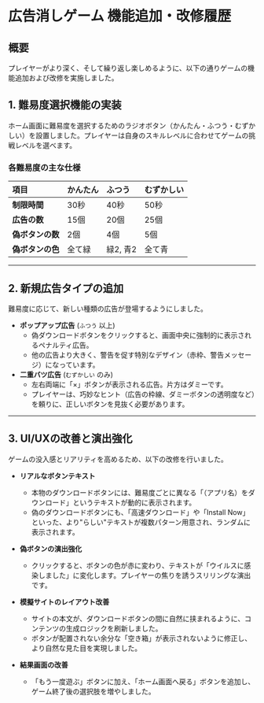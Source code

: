  # 広告消しゲーム 機能追加・改修履歴

## 概要

プレイヤーがより深く、そして繰り返し楽しめるように、以下の通りゲームの機能追加および改修を実施しました。

## 1. 難易度選択機能の実装

ホーム画面に難易度を選択するためのラジオボタン（かんたん・ふつう・むずかしい）を設置しました。プレイヤーは自身のスキルレベルに合わせてゲームの挑戦レベルを選べます。

### 各難易度の主な仕様

| 項目 | かんたん | ふつう | むずかしい |
| :--- | :--- | :--- | :--- |
| **制限時間** | 30秒 | 40秒 | 50秒 |
| **広告の数** | 15個 | 20個 | 25個 |
| **偽ボタンの数** | 2個 | 4個 | 5個 |
| **偽ボタンの色** | 全て緑 | 緑2, 青2 | 全て青 |

---

## 2. 新規広告タイプの追加

難易度に応じて、新しい種類の広告が登場するようにしました。

*   **ポップアップ広告** (`ふつう` 以上)
    *   偽ダウンロードボタンをクリックすると、画面中央に強制的に表示されるペナルティ広告。
    *   他の広告より大きく、警告を促す特別なデザイン（赤枠、警告メッセージ）になっています。
*   **二重バツ広告** (`むずかしい` のみ)
    *   左右両端に「×」ボタンが表示される広告。片方はダミーです。
    *   プレイヤーは、巧妙なヒント（広告の枠線、ダミーボタンの透明度など）を頼りに、正しいボタンを見抜く必要があります。

---

## 3. UI/UXの改善と演出強化

ゲームの没入感とリアリティを高めるため、以下の改修を行いました。

*   **リアルなボタンテキスト**
    *   本物のダウンロードボタンには、難易度ごとに異なる「（アプリ名）をダウンロード」というテキストが動的に表示されます。
    *   偽のダウンロードボタンにも、「高速ダウンロード」や「Install Now」といった、より"らしい"テキストが複数パターン用意され、ランダムに表示されます。

*   **偽ボタンの演出強化**
    *   クリックすると、ボタンの色が赤に変わり、テキストが「ウイルスに感染しました」に変化します。プレイヤーの焦りを誘うスリリングな演出です。

*   **模擬サイトのレイアウト改善**
    *   サイトの本文が、ダウンロードボタンの間に自然に挟まれるように、コンテンツの生成ロジックを刷新しました。
    *   ボタンが配置されない余分な「空き箱」が表示されないように修正し、より自然な見た目を実現しました。

*   **結果画面の改善**
    *   「もう一度遊ぶ」ボタンに加え、「ホーム画面へ戻る」ボタンを追加し、ゲーム終了後の選択肢を増やしました。
